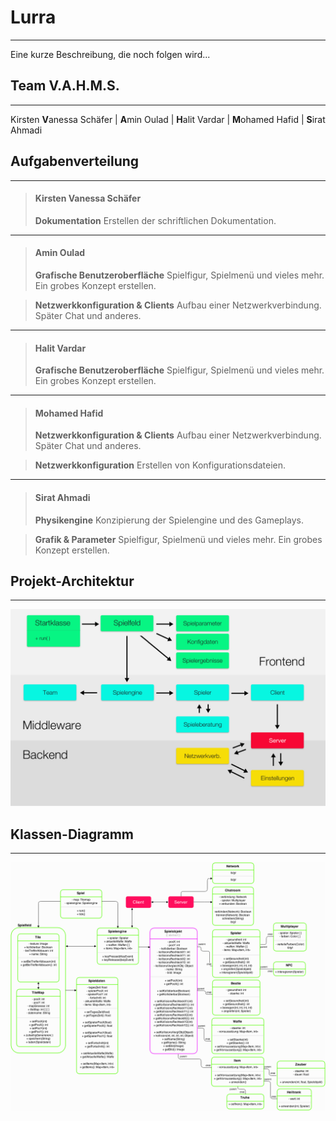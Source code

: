 ﻿# **Lurra**
- - - - - - - - - - - - - - - - - - -
Eine kurze Beschreibung, die noch folgen wird...

## **Team V.A.H.M.S.**
- - - - - - - - - - - - - - - - - - -
Kirsten **V**anessa Schäfer | **A**min Oulad | **H**alit Vardar | **M**ohamed Hafid | **S**irat Ahmadi

## **Aufgabenverteilung**
- - - - - - - - - - - - - - - - - - -
> #### **Kirsten Vanessa Schäfer**
> **Dokumentation**
> Erstellen der schriftlichen Dokumentation.

- - - - - - - - - - - - - - - - - - -
> #### **Amin Oulad**
> **Grafische Benutzeroberfl&auml;che**
> Spielfigur, Spielmen&uuml; und vieles mehr. Ein grobes Konzept erstellen.

> **Netzwerkkonfiguration & Clients**
>  Aufbau einer Netzwerkverbindung. Sp&auml;ter Chat und anderes. 

- - - - - - - - - - - - - - - - - - -
> #### **Halit Vardar**
> **Grafische Benutzeroberfl&auml;che**
> Spielfigur, Spielmen&uuml; und vieles mehr. Ein grobes Konzept erstellen.

- - - - - - - - - - - - - - - - - - -
> #### **Mohamed Hafid**
> **Netzwerkkonfiguration & Clients**
>  Aufbau einer Netzwerkverbindung. Sp&auml;ter Chat und anderes.

> **Netzwerkkonfiguration**
> Erstellen von Konfigurationsdateien.

- - - - - - - - - - - - - - - - - - -
> #### **Sirat Ahmadi**
> **Physikengine**
> Konzipierung der Spielengine und des Gameplays.

> **Grafik & Parameter**
> Spielfigur, Spielmen&uuml; und vieles mehr. Ein grobes Konzept erstellen.

## **Projekt-Architektur**
- - - - - - - - - - - - - - - - - - -
![Projekt Architektur](img/UML.jpg)

## **Klassen-Diagramm**
- - - - - - - - - - - - - - - - - - -
![Projekt Klassendiagramm](img/Lurra-Klassendiagramm.png)
